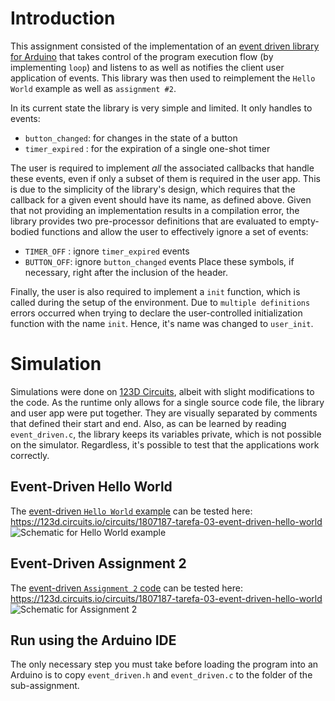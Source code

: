 # Introduction
This assignment consisted of the implementation of an [event driven library for Arduino](event_driven.h) that takes control of the program execution flow (by implementing `loop`) and listens to as well as notifies the client user application of events. This library was then used to reimplement the `Hello World` example as well as `assignment #2`.

In its current state the library is very simple and limited. It only handles to events: 
* `button_changed`: for changes in the state of a button
* `timer_expired` : for the expiration of a single one-shot timer

The user is required to implement *all* the associated callbacks that handle these events, even if only a subset of them is required in the user app. This is due to the simplicity of the library's design, which requires that the callback for a given event should have its name, as defined above. Given that not providing an implementation results in a compilation error, the library provides two pre-processor definitions that are evaluated to empty-bodied functions and allow the user to effectively ignore a set of events:
* `TIMER_OFF` : ignore `timer_expired` events
* `BUTTON_OFF`: ignore `button_changed` events
Place these symbols, if necessary, right after the inclusion of the header.

Finally, the user is also required to implement a `init` function, which is called during the setup of the environment. Due to `multiple definitions` errors occurred when trying to declare the user-controlled initialization function with the name `init`. Hence, it's name was changed to `user_init`.

# Simulation
Simulations were done on [123D Circuits](https://123d.circuits.io), albeit with slight modifications to the code. As the runtime only allows for a single source code file, the library and user app were put together. They are visually separated by comments that defined their start and end. Also, as can be learned by reading `event_driven.c`, the library keeps its variables private, which is not possible on the simulator. Regardless, it's possible to test that the applications work correctly.

## Event-Driven Hello World
The [event-driven `Hello World` example](hello_world_event/hello_world_event.ino) can be tested here: https://123d.circuits.io/circuits/1807187-tarefa-03-event-driven-hello-world
![Schematic for Hello World example](hello_world_event/schematic.jpg)

## Event-Driven Assignment 2
The [event-driven `Assignment 2` code](tarefa_2_evento/tarefa_2_event.ino) can be tested here: https://123d.circuits.io/circuits/1807187-tarefa-03-event-driven-hello-world
![Schematic for Assignment 2](tarefa_2_evento/schematic.jpg)

## Run using the Arduino IDE
The only necessary step you must take before loading the program into an Arduino is to copy `event_driven.h` and `event_driven.c` to the folder of the sub-assignment.
